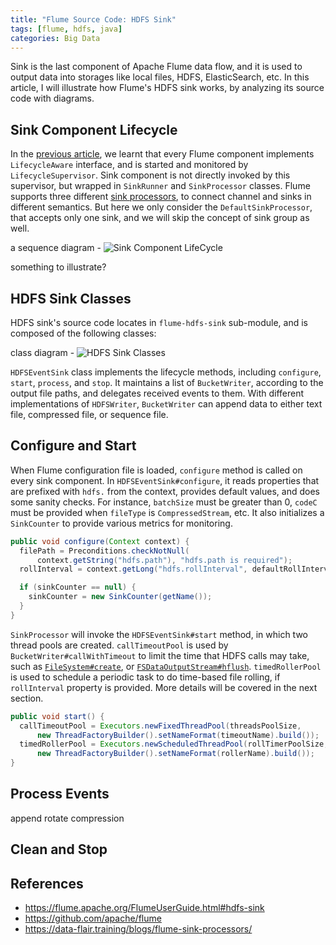 ```yaml
---
title: "Flume Source Code: HDFS Sink"
tags: [flume, hdfs, java]
categories: Big Data
---
```


Sink is the last component of Apache Flume data flow, and it is used to output data into storages like local files, HDFS, ElasticSearch, etc. In this article, I will illustrate how Flume's HDFS sink works, by analyzing its source code with diagrams.

## Sink Component Lifecycle

In the [previous article][1], we learnt that every Flume component implements `LifecycleAware` interface, and is started and monitored by `LifecycleSupervisor`. Sink component is not directly invoked by this supervisor, but wrapped in `SinkRunner` and `SinkProcessor` classes. Flume supports three different [sink processors][2], to connect channel and sinks in different semantics. But here we only consider the `DefaultSinkProcessor`, that accepts only one sink, and we will skip the concept of sink group as well.

a sequence diagram - ![Sink Component LifeCycle](/images/flume/sink-component-lifecycle.png)

something to illustrate?

<!-- more -->

## HDFS Sink Classes

HDFS sink's source code locates in `flume-hdfs-sink` sub-module, and is composed of the following classes:

class diagram - ![HDFS Sink Classes](/images/flume/hdfs-sink-classes.png)

`HDFSEventSink` class implements the lifecycle methods, including `configure`, `start`, `process`, and `stop`. It maintains a list of `BucketWriter`, according to the output file paths, and delegates received events to them. With different implementations of `HDFSWriter`, `BucketWriter` can append data to either text file, compressed file, or sequence file.

## Configure and Start

When Flume configuration file is loaded, `configure` method is called on every sink component. In `HDFSEventSink#configure`, it reads properties that are prefixed with `hdfs.` from the context, provides default values, and does some sanity checks. For instance, `batchSize` must be greater than 0, `codeC` must be provided when `fileType` is `CompressedStream`, etc. It also initializes a `SinkCounter` to provide various metrics for monitoring.

```java
public void configure(Context context) {
  filePath = Preconditions.checkNotNull(
      context.getString("hdfs.path"), "hdfs.path is required");
  rollInterval = context.getLong("hdfs.rollInterval", defaultRollInterval);

  if (sinkCounter == null) {
    sinkCounter = new SinkCounter(getName());
  }
}
```

`SinkProcessor` will invoke the `HDFSEventSink#start` method, in which two thread pools are created. `callTimeoutPool` is used by `BucketWriter#callWithTimeout` to limit the time that HDFS calls may take, such as [`FileSystem#create`][3], or [`FSDataOutputStream#hflush`][4]. `timedRollerPool` is used to schedule a periodic task to do time-based file rolling, if `rollInterval` property is provided. More details will be covered in the next section.

```java
public void start() {
  callTimeoutPool = Executors.newFixedThreadPool(threadsPoolSize,
      new ThreadFactoryBuilder().setNameFormat(timeoutName).build());
  timedRollerPool = Executors.newScheduledThreadPool(rollTimerPoolSize,
      new ThreadFactoryBuilder().setNameFormat(rollerName).build());
}
```

## Process Events

append
rotate
compression

## Clean and Stop


## References

* https://flume.apache.org/FlumeUserGuide.html#hdfs-sink
* https://github.com/apache/flume
* https://data-flair.training/blogs/flume-sink-processors/


[1]: http://shzhangji.com/blog/2017/10/23/flume-source-code-component-lifecycle/
[2]: https://flume.apache.org/FlumeUserGuide.html#flume-sink-processors
[3]: http://hadoop.apache.org/docs/r2.4.1/api/org/apache/hadoop/fs/FileSystem.html
[4]: https://hadoop.apache.org/docs/r2.4.1/api/org/apache/hadoop/fs/FSDataOutputStream.html
